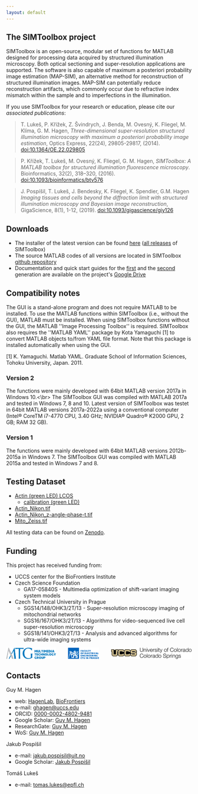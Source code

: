 ```yaml
---
layout: default
---
```


## The SIMToolbox project

SIMToolbox is an open-source, modular set of functions for MATLAB designed for processing data acquired by structured illumination microscopy. Both optical sectioning and super-resolution applications are supported. The software is also capable of maximum a posteriori probability image estimation (MAP-SIM), an alternative method for reconstruction of structured illumination images. MAP-SIM can potentially reduce reconstruction artifacts, which commonly occur due to refractive index mismatch within the sample and to imperfections in the illumination.

If you use SIMToolbox for your research or education, please cite our *associated publications*:

> T. Lukeš, P. Křížek, Z. Švindrych, J. Benda, M. Ovesný, K. Fliegel, M. Klíma, G. M. Hagen,  _Three-dimensional super-resolution structured illumination microscopy with maximum a posteriori probability image estimation_, Optics Express, 22(24), 29805-29817, (2014). [doi:10.1364/OE.22.029805](https://doi.org/10.1364/OE.22.029805)

> P. Křížek, T. Lukeš, M. Ovesný, K. Fliegel, G. M. Hagen,  _SIMToolbox: A MATLAB toolbox for structured illumination fluorescence microscopy_. Bioinformatics, 32(2), 318–320, (2016). [doi:10.1093/bioinformatics/btv576](https://doi.org/10.1093/bioinformatics/btv576)

> J. Pospíšil, T. Lukeš, J. Bendesky, K. Fliegel, K. Spendier, G.M. Hagen _Imaging tissues and cells beyond the diffraction limit with structured illumination microscopy and Bayesian image reconstruction_, GigaScience, 8(1), 1-12, (2019). [doi:10.1093/gigascience/giy126](https://doi.org/10.1093/gigascience/giy126)

## Downloads

* The installer of the latest version can be found [here](https://drive.google.com/file/d/1Hmhm3Val_ckNKWkxnz2O9WDBYy9Wmvtl/view?usp=sharing) ([all releases](https://drive.google.com/drive/folders/1Kjs0F8ce0zOW5vhxr6i4A387n1godCyt?usp=sharing) of SIMToolbox)
* The source MATLAB codes of all versions are located in SIMToolbox [github repository](https://github.com/simtoolbox/SIMToolbox)
* Documentation and quick start guides for the [first](https://drive.google.com/drive/folders/1Tk6vLwmEWrc8YiYASAswL-5YCfzHAELl?usp=sharing) and the [second](https://drive.google.com/drive/folders/1gfnQiepMmLAMiP8L2tdlxJ3EzWsdkSsB?usp=sharing) generation are available on the project's [Google Drive](https://drive.google.com/drive/folders/12Ra7U7hotTqoPlDvDLk0IdOBRMBS55_6?usp=sharing)

## Compatibility notes
The GUI is a stand-alone program and does not require MATLAB to be installed. To use the MATLAB functions within SIMToolbox (i.e., without the GUI), MATLAB must be installed. When using SIMToolbox functions without the GUI, the MATLAB ''Image Processing Toolbox'' is required. SIMToolbox also requires the ''MATLAB YAML'' package by Kota Yamaguchi [1] to convert MATLAB objects to/from YAML file format. Note that this package is installed automatically when using the GUI.

[1] K. Yamaguchi. Matlab YAML. Graduate School of Information Sciences, Tohoku University, Japan. 2011.

### Version 2
The functions were mainly developed with 64bit MATLAB version 2017a in Windows 10.<\br>
The SIMToolbox GUI was compiled with MATLAB 2017a and tested in Windows 7, 8 and 10.
Latest version of SIMToolbox was testet in 64bit MATLAB versions 2017a-2022a using a conventional computer (Intel® CoreTM i7-4770 CPU, 3.40 GHz; NVIDIA® Quadro® K2000 GPU, 2 GB; RAM 32 GB).

### Version 1
The functions were mainly developed with 64bit MATLAB versions 2012b-2015a in Windows 7.
The SIMToolbox GUI was compiled with MATLAB 2015a and tested in Windows 7 and 8.

## Testing Dataset

* [Actin (green LED) LCOS](https://zenodo.org/record/4044159/files/Actin%20%28green%20LED%29%20LCOS.zip?download=1)
  - [calibration (green LED)](https://zenodo.org/record/4044159/files/calibration%20%28green%20LED%29.zip?download=1)
* [Actin_Nikon.tif](https://zenodo.org/record/4044159/files/Actin_Nikon.tif?download=1)
* [Actin_Nikon_z-angle-phase-t.tif](https://zenodo.org/record/4044159/files/Actin_Nikon_z-angle-phase-t.tif?download=1)
* [Mito_Zeiss.tif](https://zenodo.org/record/4044159/files/Mito_Zeiss.tif?download=1)

All testing data can be found on [Zenodo](https://zenodo.org/record/4044159).

## Funding

This project has received funding from:

* UCCS center for the BioFrontiers Institute
* Czech Science Foundation
  - GA17-05840S - Multimedia optimization of shift-variant imaging system models
* Czech Technical University in Prague
  - SGS14/148/OHK3/2T/13 - Super-resolution microscopy imaging of mitochondrial networks
  - SGS16/167/OHK3/2T/13 - Algorithms for video-sequenced live cell super-resolution microscopy
  - SGS18/141/OHK3/2T/13 - Analysis and advanced algorithms for ultra-wide imaging systems

<p align="center">
  <img src="media/mmtg.svg" alt="MMTG" height="30px" style="float:left">
  <img src="media/electrical_engineering.svg" alt="FEE, CTU in Prague" height="30px" style="float:center">
  <img src="media/UCCS_Signature.svg" alt="UCCS" height="30px" style="float:right">
  <br>
</p>

## Contacts

Guy M. Hagen
* web: [HagenLab](https://sites.google.com/view/hagen-lab), [BioFrontiers](https://biofrontiers.uccs.edu/)
* e-mail: [ghagen@uccs.edu](mailto:ghagen@uccs.edu)
* ORCID: [0000-0002-4802-9481](https://orcid.org/0000-0002-4802-9481)
* Google Scholar: [Guy M. Hagen](https://scholar.google.com/citations?user=dOeqmE0AAAAJ&hl=en)
* ResearchGate: [Guy M. Hagen](https://www.researchgate.net/profile/Guy_Hagen)
* WoS: [Guy M. Hagen](https://app.webofknowledge.com/author/record/170726?lang=en_US&SID=F2ZIIVRn7by1Egvjp9K)

Jakub Pospíšil
* e-mail: [jakub.pospisil@uit.no](mailto:jakub.pospisil@uit.no)
* Google Scholar: [Jakub Pospíšil](https://scholar.google.com/citations?user=zz6YRgcAAAAJ&hl=en&oi=sra)

Tomáš Lukeš
* e-mail: [tomas.lukes@epfl.ch](mailto:tomas.lukes@epfl.ch)
